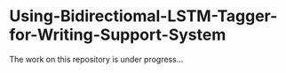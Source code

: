 # Using-Bidirectiomal-LSTM-Tagger-for-Writing-Support-System

The work on this repository is under progress...
